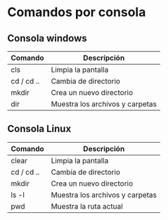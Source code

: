 # Comandos por consola

## Consola windows

| Comando | Descripción |
| --- | --- |
| cls | Limpia la pantalla |
| cd / cd .. | Cambia de directorio |
| mkdir | Crea un nuevo directorio |
| dir | Muestra los archivos y carpetas |

## Consola Linux

| Comando | Descripción |
| --- | --- |
| clear | Limpia la pantalla |
| cd / cd .. | Cambia de directorio |
| mkdir | Crea un nuevo directorio |
| ls -l | Muestra los archivos y carpetas |
| pwd | Muestra la ruta actual |
